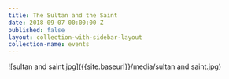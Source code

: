```yaml
---
title: The Sultan and the Saint
date: 2018-09-07 00:00:00 Z
published: false
layout: collection-with-sidebar-layout
collection-name: events
---
```


![sultan and saint.jpg]({{site.baseurl}}/media/sultan and saint.jpg)
